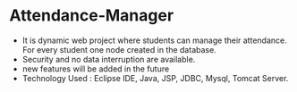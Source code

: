 # Attendance-Manager
* It is dynamic web project where students can manage their attendance. For every student one node created in the database.
* Security and no data interruption are available.
* new features will be added in the future
* Technology Used : Eclipse IDE, Java, JSP, JDBC, Mysql, Tomcat Server.
